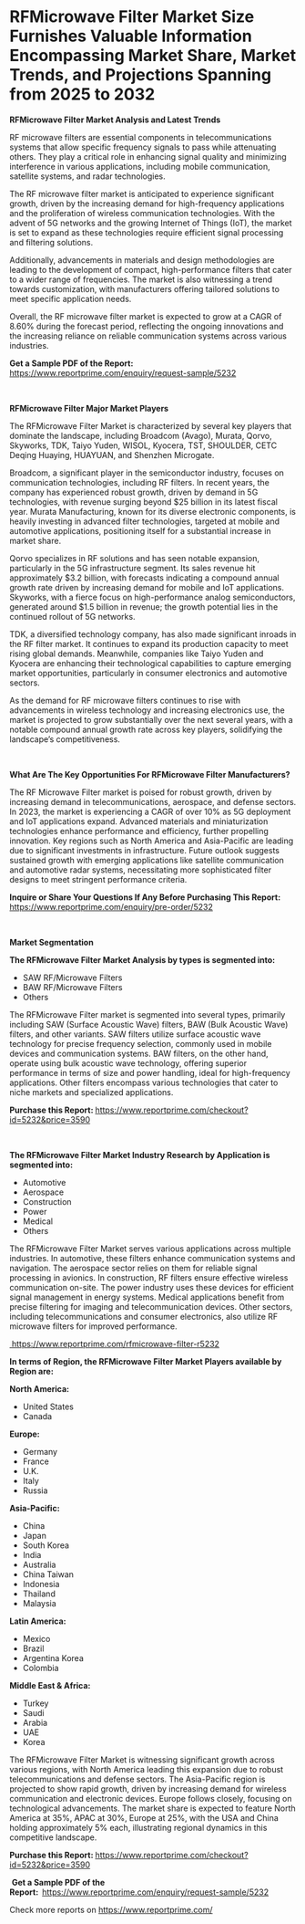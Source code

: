 <p><h1>RFMicrowave Filter Market Size Furnishes Valuable Information Encompassing Market Share, Market Trends, and Projections Spanning from 2025 to 2032</h1></p><p><strong>RFMicrowave Filter Market Analysis and Latest Trends</strong></p>
<p><p>RF microwave filters are essential components in telecommunications systems that allow specific frequency signals to pass while attenuating others. They play a critical role in enhancing signal quality and minimizing interference in various applications, including mobile communication, satellite systems, and radar technologies.</p><p>The RF microwave filter market is anticipated to experience significant growth, driven by the increasing demand for high-frequency applications and the proliferation of wireless communication technologies. With the advent of 5G networks and the growing Internet of Things (IoT), the market is set to expand as these technologies require efficient signal processing and filtering solutions. </p><p>Additionally, advancements in materials and design methodologies are leading to the development of compact, high-performance filters that cater to a wider range of frequencies. The market is also witnessing a trend towards customization, with manufacturers offering tailored solutions to meet specific application needs.</p><p>Overall, the RF microwave filter market is expected to grow at a CAGR of 8.60% during the forecast period, reflecting the ongoing innovations and the increasing reliance on reliable communication systems across various industries.</p></p>
<p><strong>Get a Sample PDF of the Report:&nbsp;</strong> <a href="https://www.reportprime.com/enquiry/request-sample/5232?utm_campaign=3293&utm_medium=2&utm_source=Github&utm_content=ia&utm_term=19032025&utm_id=rfmicrowave-filter">https://www.reportprime.com/enquiry/request-sample/5232</a></p>
<p>&nbsp;</p>
<p><strong>RFMicrowave Filter Major Market Players</strong></p>
<p><p>The RFMicrowave Filter Market is characterized by several key players that dominate the landscape, including Broadcom (Avago), Murata, Qorvo, Skyworks, TDK, Taiyo Yuden, WISOL, Kyocera, TST, SHOULDER, CETC Deqing Huaying, HUAYUAN, and Shenzhen Microgate. </p><p>Broadcom, a significant player in the semiconductor industry, focuses on communication technologies, including RF filters. In recent years, the company has experienced robust growth, driven by demand in 5G technologies, with revenue surging beyond $25 billion in its latest fiscal year. Murata Manufacturing, known for its diverse electronic components, is heavily investing in advanced filter technologies, targeted at mobile and automotive applications, positioning itself for a substantial increase in market share.</p><p>Qorvo specializes in RF solutions and has seen notable expansion, particularly in the 5G infrastructure segment. Its sales revenue hit approximately $3.2 billion, with forecasts indicating a compound annual growth rate driven by increasing demand for mobile and IoT applications. Skyworks, with a fierce focus on high-performance analog semiconductors, generated around $1.5 billion in revenue; the growth potential lies in the continued rollout of 5G networks.</p><p>TDK, a diversified technology company, has also made significant inroads in the RF filter market. It continues to expand its production capacity to meet rising global demands. Meanwhile, companies like Taiyo Yuden and Kyocera are enhancing their technological capabilities to capture emerging market opportunities, particularly in consumer electronics and automotive sectors.</p><p>As the demand for RF microwave filters continues to rise with advancements in wireless technology and increasing electronics use, the market is projected to grow substantially over the next several years, with a notable compound annual growth rate across key players, solidifying the landscape’s competitiveness.</p></p>
<p>&nbsp;</p>
<p><strong>What Are The Key Opportunities For RFMicrowave Filter Manufacturers?</strong></p>
<p><p>The RF Microwave Filter market is poised for robust growth, driven by increasing demand in telecommunications, aerospace, and defense sectors. In 2023, the market is experiencing a CAGR of over 10% as 5G deployment and IoT applications expand. Advanced materials and miniaturization technologies enhance performance and efficiency, further propelling innovation. Key regions such as North America and Asia-Pacific are leading due to significant investments in infrastructure. Future outlook suggests sustained growth with emerging applications like satellite communication and automotive radar systems, necessitating more sophisticated filter designs to meet stringent performance criteria.</p></p>
<p><strong>Inquire or Share Your Questions If Any Before Purchasing This Report:</strong> <a href="https://www.reportprime.com/enquiry/pre-order/5232?utm_campaign=3293&utm_medium=2&utm_source=Github&utm_content=ia&utm_term=19032025&utm_id=rfmicrowave-filter">https://www.reportprime.com/enquiry/pre-order/5232</a></p>
<p>&nbsp;</p>
<p><strong>Market Segmentation</strong></p>
<p><strong>The RFMicrowave Filter Market Analysis by types is segmented into:</strong></p>
<p><ul><li>SAW RF/Microwave Filters</li><li>BAW RF/Microwave Filters</li><li>Others</li></ul></p>
<p><p>The RFMicrowave Filter market is segmented into several types, primarily including SAW (Surface Acoustic Wave) filters, BAW (Bulk Acoustic Wave) filters, and other variants. SAW filters utilize surface acoustic wave technology for precise frequency selection, commonly used in mobile devices and communication systems. BAW filters, on the other hand, operate using bulk acoustic wave technology, offering superior performance in terms of size and power handling, ideal for high-frequency applications. Other filters encompass various technologies that cater to niche markets and specialized applications.</p></p>
<p><strong>Purchase this Report:&nbsp;</strong><a href="https://www.reportprime.com/checkout?id=5232&price=3590&utm_campaign=3293&utm_medium=2&utm_source=Github&utm_content=ia&utm_term=19032025&utm_id=rfmicrowave-filter">https://www.reportprime.com/checkout?id=5232&price=3590</a></p>
<p>&nbsp;</p>
<p><strong>The RFMicrowave Filter Market Industry Research by Application is segmented into:</strong></p>
<p><ul><li>Automotive</li><li>Aerospace</li><li>Construction</li><li>Power</li><li>Medical</li><li>Others</li></ul></p>
<p><p>The RFMicrowave Filter Market serves various applications across multiple industries. In automotive, these filters enhance communication systems and navigation. The aerospace sector relies on them for reliable signal processing in avionics. In construction, RF filters ensure effective wireless communication on-site. The power industry uses these devices for efficient signal management in energy systems. Medical applications benefit from precise filtering for imaging and telecommunication devices. Other sectors, including telecommunications and consumer electronics, also utilize RF microwave filters for improved performance.</p></p>
<p><a href="https://www.reportprime.com/rfmicrowave-filter-r5232?utm_campaign=3293&utm_medium=2&utm_source=Github&utm_content=ia&utm_term=19032025&utm_id=rfmicrowave-filter">&nbsp;https://www.reportprime.com/rfmicrowave-filter-r5232</a></p>
<p><strong>In terms of Region, the RFMicrowave Filter Market Players available by Region are:</strong></p>
<p>
    <p> <strong> North America: </strong>
        <ul>
            <li>United States</li>
            <li>Canada</li>
        </ul>
        </p> 
    <p> <strong> Europe: </strong>
        <ul>
            <li>Germany</li>
            <li>France</li>
            <li>U.K.</li>
            <li>Italy</li>
            <li>Russia</li>
        </ul>
        </p> 
    <p> <strong> Asia-Pacific: </strong>
        <ul>
            <li>China</li>
            <li>Japan</li>
            <li>South Korea</li>
            <li>India</li>
            <li>Australia</li>
            <li>China Taiwan</li>
            <li>Indonesia</li>
            <li>Thailand</li>
            <li>Malaysia</li>
        </ul>
        </p> 
    <p> <strong> Latin America: </strong>
        <ul>
            <li>Mexico</li>
            <li>Brazil</li>
            <li>Argentina Korea</li>
            <li>Colombia</li>
        </ul>
        </p> 
    <p> <strong> Middle East & Africa: </strong>
        <ul>
            <li>Turkey</li>
            <li>Saudi</li>
            <li>Arabia</li>
            <li>UAE</li>
            <li>Korea</li>
        </ul>
    </p>
    </p>
<p><p>The RFMicrowave Filter Market is witnessing significant growth across various regions, with North America leading this expansion due to robust telecommunications and defense sectors. The Asia-Pacific region is projected to show rapid growth, driven by increasing demand for wireless communication and electronic devices. Europe follows closely, focusing on technological advancements. The market share is expected to feature North America at 35%, APAC at 30%, Europe at 25%, with the USA and China holding approximately 5% each, illustrating regional dynamics in this competitive landscape.</p></p>
<p><strong>Purchase this Report: </strong><a href="https://www.reportprime.com/checkout?id=5232&price=3590&utm_campaign=3293&utm_medium=2&utm_source=Github&utm_content=ia&utm_term=19032025&utm_id=rfmicrowave-filter">https://www.reportprime.com/checkout?id=5232&price=3590</a></p>
<p>&nbsp;<strong>Get a Sample PDF of the Report:&nbsp;&nbsp;</strong><a href="https://www.reportprime.com/enquiry/request-sample/5232?utm_campaign=3293&utm_medium=2&utm_source=Github&utm_content=ia&utm_term=19032025&utm_id=rfmicrowave-filter">https://www.reportprime.com/enquiry/request-sample/5232</a></p>
<p><strong></strong></p>
<p>Check more reports on <a href="https://www.reportprime.com/?utm_campaign=3293&utm_medium=2&utm_source=Github&utm_content=ia&utm_term=19032025&utm_id=rfmicrowave-filter">https://www.reportprime.com/</a></p>